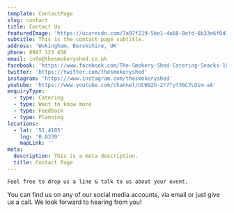 ```yaml
---
template: ContactPage
slug: contact
title: Contact Us
featuredImage: 'https://ucarecdn.com/7a97f219-5be1-4a68-8efd-6b33e6f0d153/'
subtitle: This is the contact page subtitle.
address: 'Wokingham, Berskshire, UK'
phone: 0987 123 456
email: info@thesmokeryshed.co.uk
facebook: 'https://www.facebook.com/The-Smokery-Shed-Catering-Snacks-186727151905323/'
twitter: 'https://twitter.com/thesmokeryshed'
instagram: 'https://www.instagram.com/thesmokeryshed'
youtube: 'https://www.youtube.com/channel/UCW92h-Zr7TyT36C7LOim-aA'
enquiryType:
  - type: Catering
  - type: Want to know more
  - type: Feedback
  - type: Planning
locations:
  - lat: '51.4105'
    lng: '0.8339'
    mapLink: ''
meta:
  description: This is a meta description.
  title: Contact Page
---
```

`Feel free to drop us a line & talk to us about your event.`



You can find us on any of our social media accounts, via email or just give us a call. We look forward to hearing from you!